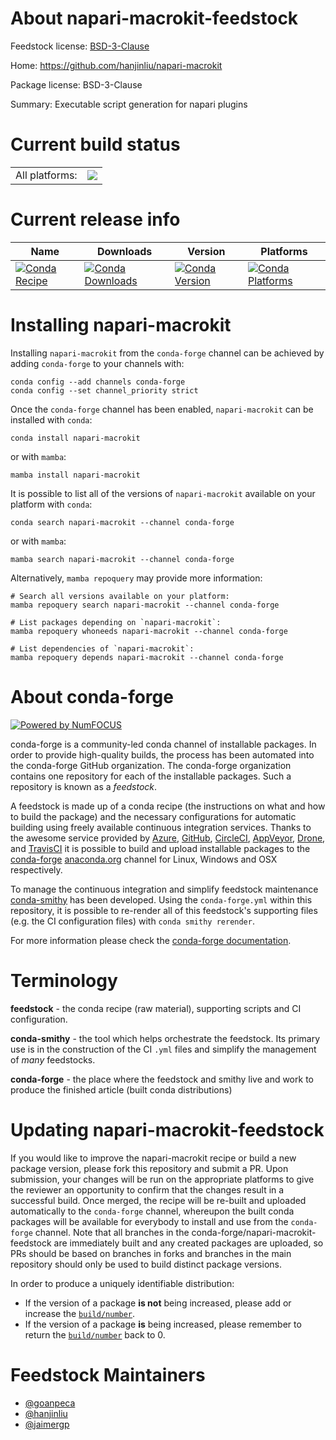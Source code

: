 About napari-macrokit-feedstock
===============================

Feedstock license: [BSD-3-Clause](https://github.com/conda-forge/napari-macrokit-feedstock/blob/main/LICENSE.txt)

Home: https://github.com/hanjinliu/napari-macrokit

Package license: BSD-3-Clause

Summary: Executable script generation for napari plugins

Current build status
====================


<table><tr><td>All platforms:</td>
    <td>
      <a href="https://dev.azure.com/conda-forge/feedstock-builds/_build/latest?definitionId=19014&branchName=main">
        <img src="https://dev.azure.com/conda-forge/feedstock-builds/_apis/build/status/napari-macrokit-feedstock?branchName=main">
      </a>
    </td>
  </tr>
</table>

Current release info
====================

| Name | Downloads | Version | Platforms |
| --- | --- | --- | --- |
| [![Conda Recipe](https://img.shields.io/badge/recipe-napari--macrokit-green.svg)](https://anaconda.org/conda-forge/napari-macrokit) | [![Conda Downloads](https://img.shields.io/conda/dn/conda-forge/napari-macrokit.svg)](https://anaconda.org/conda-forge/napari-macrokit) | [![Conda Version](https://img.shields.io/conda/vn/conda-forge/napari-macrokit.svg)](https://anaconda.org/conda-forge/napari-macrokit) | [![Conda Platforms](https://img.shields.io/conda/pn/conda-forge/napari-macrokit.svg)](https://anaconda.org/conda-forge/napari-macrokit) |

Installing napari-macrokit
==========================

Installing `napari-macrokit` from the `conda-forge` channel can be achieved by adding `conda-forge` to your channels with:

```
conda config --add channels conda-forge
conda config --set channel_priority strict
```

Once the `conda-forge` channel has been enabled, `napari-macrokit` can be installed with `conda`:

```
conda install napari-macrokit
```

or with `mamba`:

```
mamba install napari-macrokit
```

It is possible to list all of the versions of `napari-macrokit` available on your platform with `conda`:

```
conda search napari-macrokit --channel conda-forge
```

or with `mamba`:

```
mamba search napari-macrokit --channel conda-forge
```

Alternatively, `mamba repoquery` may provide more information:

```
# Search all versions available on your platform:
mamba repoquery search napari-macrokit --channel conda-forge

# List packages depending on `napari-macrokit`:
mamba repoquery whoneeds napari-macrokit --channel conda-forge

# List dependencies of `napari-macrokit`:
mamba repoquery depends napari-macrokit --channel conda-forge
```


About conda-forge
=================

[![Powered by
NumFOCUS](https://img.shields.io/badge/powered%20by-NumFOCUS-orange.svg?style=flat&colorA=E1523D&colorB=007D8A)](https://numfocus.org)

conda-forge is a community-led conda channel of installable packages.
In order to provide high-quality builds, the process has been automated into the
conda-forge GitHub organization. The conda-forge organization contains one repository
for each of the installable packages. Such a repository is known as a *feedstock*.

A feedstock is made up of a conda recipe (the instructions on what and how to build
the package) and the necessary configurations for automatic building using freely
available continuous integration services. Thanks to the awesome service provided by
[Azure](https://azure.microsoft.com/en-us/services/devops/), [GitHub](https://github.com/),
[CircleCI](https://circleci.com/), [AppVeyor](https://www.appveyor.com/),
[Drone](https://cloud.drone.io/welcome), and [TravisCI](https://travis-ci.com/)
it is possible to build and upload installable packages to the
[conda-forge](https://anaconda.org/conda-forge) [anaconda.org](https://anaconda.org/)
channel for Linux, Windows and OSX respectively.

To manage the continuous integration and simplify feedstock maintenance
[conda-smithy](https://github.com/conda-forge/conda-smithy) has been developed.
Using the ``conda-forge.yml`` within this repository, it is possible to re-render all of
this feedstock's supporting files (e.g. the CI configuration files) with ``conda smithy rerender``.

For more information please check the [conda-forge documentation](https://conda-forge.org/docs/).

Terminology
===========

**feedstock** - the conda recipe (raw material), supporting scripts and CI configuration.

**conda-smithy** - the tool which helps orchestrate the feedstock.
                   Its primary use is in the construction of the CI ``.yml`` files
                   and simplify the management of *many* feedstocks.

**conda-forge** - the place where the feedstock and smithy live and work to
                  produce the finished article (built conda distributions)


Updating napari-macrokit-feedstock
==================================

If you would like to improve the napari-macrokit recipe or build a new
package version, please fork this repository and submit a PR. Upon submission,
your changes will be run on the appropriate platforms to give the reviewer an
opportunity to confirm that the changes result in a successful build. Once
merged, the recipe will be re-built and uploaded automatically to the
`conda-forge` channel, whereupon the built conda packages will be available for
everybody to install and use from the `conda-forge` channel.
Note that all branches in the conda-forge/napari-macrokit-feedstock are
immediately built and any created packages are uploaded, so PRs should be based
on branches in forks and branches in the main repository should only be used to
build distinct package versions.

In order to produce a uniquely identifiable distribution:
 * If the version of a package **is not** being increased, please add or increase
   the [``build/number``](https://docs.conda.io/projects/conda-build/en/latest/resources/define-metadata.html#build-number-and-string).
 * If the version of a package **is** being increased, please remember to return
   the [``build/number``](https://docs.conda.io/projects/conda-build/en/latest/resources/define-metadata.html#build-number-and-string)
   back to 0.

Feedstock Maintainers
=====================

* [@goanpeca](https://github.com/goanpeca/)
* [@hanjinliu](https://github.com/hanjinliu/)
* [@jaimergp](https://github.com/jaimergp/)

